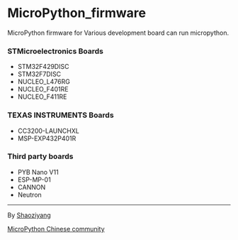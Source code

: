 # MicroPython_firmware
MicroPython firmware for Various development board can run micropython.

### STMicroelectronics Boards

* STM32F429DISC
* STM32F7DISC
* NUCLEO_L476RG
* NUCLEO_F401RE
* NUCLEO_F411RE

### TEXAS INSTRUMENTS Boards

* CC3200-LAUNCHXL
* MSP-EXP432P401R

### Third party boards

* PYB Nano V11
* ESP-MP-01
* CANNON
* Neutron
 
---

By [Shaoziyang](shaoziyang@outlook.com)

[MicroPython Chinese community](http://www.micropython.org.cn)
